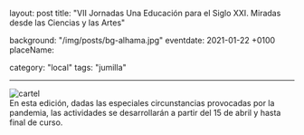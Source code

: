 layout: post
title: "VII Jornadas Una Educación para el Siglo XXI. Miradas desde las Ciencias y las Artes"

background: "/img/posts/bg-alhama.jpg"
eventdate: 2021-01-22  +0100
placeName: 

category: "local"
tags: "jumilla"

---
![cartel](/img/posts/1campañapub.png)  
En esta edición, dadas las especiales circunstancias provocadas por la pandemia, las actividades se desarrollarán a partir del 15 de abril y hasta final de curso.
